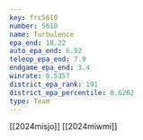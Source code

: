 ```yaml
---
key: frc5610
number: 5610
name: Turbulence
epa_end: 18.22
auto_epa_end: 6.92
teleop_epa_end: 7.9
endgame_epa_end: 3.4
winrate: 0.5357
district_epa_rank: 191
district_epa_percentile: 0.6262
type: Team
---
```

[[2024misjo]]
[[2024miwmi]]
